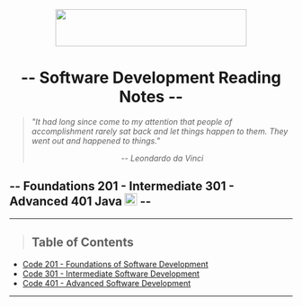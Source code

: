 <div align="center">
  <img src="https://members-csforall.imgix.net/members/logos/code-fellows-logo-horizontal-2-color-black.png" width="340" height="66">
</div>  

<h1 align="center"><b>-- Software Development Reading Notes --</b></h1>

> *"It had long since come to my attention that people of accomplishment rarely sat back and let things happen to them. They went out and happened to things."*
>
> <p align="center"><i> -- Leondardo da Vinci</i></p>

## -- Foundations 201 - Intermediate 301 - Advanced 401 Java <img src="https://www.svgrepo.com/show/184143/java.svg"  width="22" height="22"> --

---

> ## Table of Contents

- [Code 201 - Foundations of Software Development](/201.md)
- [Code 301 - Intermediate Software Development](/301.md)
- [Code 401 - Advanced Software Development](/401.md)

---
